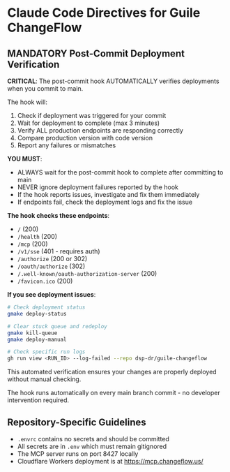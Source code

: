 # Claude Code Directives for Guile ChangeFlow

## MANDATORY Post-Commit Deployment Verification

**CRITICAL**: The post-commit hook AUTOMATICALLY verifies deployments when you commit to main.

The hook will:
1. Check if deployment was triggered for your commit
2. Wait for deployment to complete (max 3 minutes)
3. Verify ALL production endpoints are responding correctly
4. Compare production version with code version
5. Report any failures or mismatches

**YOU MUST**:
- ALWAYS wait for the post-commit hook to complete after committing to main
- NEVER ignore deployment failures reported by the hook
- If the hook reports issues, investigate and fix them immediately
- If endpoints fail, check the deployment logs and fix the issue

**The hook checks these endpoints**:
- `/` (200)
- `/health` (200)
- `/mcp` (200)
- `/v1/sse` (401 - requires auth)
- `/authorize` (200 or 302)
- `/oauth/authorize` (302)
- `/.well-known/oauth-authorization-server` (200)
- `/favicon.ico` (200)

**If you see deployment issues**:
```bash
# Check deployment status
gmake deploy-status

# Clear stuck queue and redeploy
gmake kill-queue
gmake deploy-manual

# Check specific run logs
gh run view <RUN_ID> --log-failed --repo dsp-dr/guile-changeflow
```

This automated verification ensures your changes are properly deployed without manual checking.

The hook runs automatically on every main branch commit - no developer intervention required.

## Repository-Specific Guidelines

- `.envrc` contains no secrets and should be committed
- All secrets are in `.env` which must remain gitignored
- The MCP server runs on port 8427 locally
- Cloudflare Workers deployment is at https://mcp.changeflow.us/